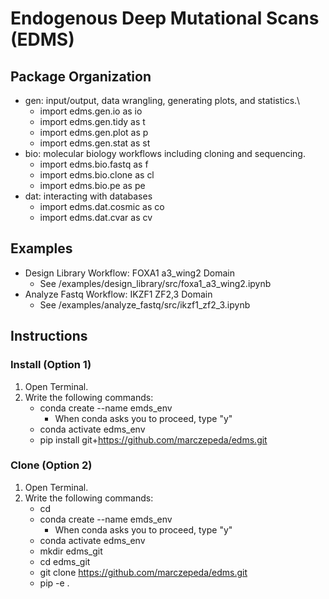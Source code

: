 # Endogenous Deep Mutational Scans (EDMS)
## Package Organization
- gen: input/output, data wrangling, generating plots, and statistics.\
    - import edms.gen.io as io
    - import edms.gen.tidy as t
    - import edms.gen.plot as p
    - import edms.gen.stat as st
- bio: molecular biology workflows including cloning and sequencing.
    - import edms.bio.fastq as f
    - import edms.bio.clone as cl
    - import edms.bio.pe as pe
- dat: interacting with databases
    - import edms.dat.cosmic as co
    - import edms.dat.cvar as cv

## Examples
- Design Library Workflow: FOXA1 a3_wing2 Domain
    - See /examples/design_library/src/foxa1_a3_wing2.ipynb
- Analyze Fastq Workflow: IKZF1 ZF2,3 Domain
    - See /examples/analyze_fastq/src/ikzf1_zf2_3.ipynb

## Instructions
### Install (Option 1)
1. Open Terminal.
2. Write the following commands:
    - conda create --name emds_env
        - When conda asks you to proceed, type "y" 
    - conda activate edms_env
    - pip install git+https://github.com/marczepeda/edms.git

### Clone (Option 2)
1. Open Terminal.
2. Write the following commands:
    - cd
    - conda create --name emds_env
        - When conda asks you to proceed, type "y" 
    - conda activate edms_env
    - mkdir edms_git
    - cd edms_git
    - git clone https://github.com/marczepeda/edms.git
    - pip -e .